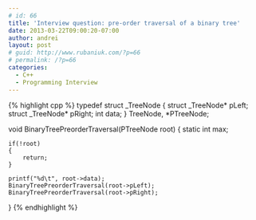 ```yaml
---
# id: 66
title: 'Interview question: pre-order traversal of a binary tree'
date: 2013-03-22T09:00:20-07:00
author: andrei
layout: post
# guid: http://www.rubaniuk.com/?p=66
# permalink: /?p=66
categories:
  - C++
  - Programming Interview
---
```

{% highlight cpp %}
typedef struct _TreeNode
{
	struct _TreeNode* pLeft;
	struct _TreeNode* pRight;
	int data;
} TreeNode, *PTreeNode; 

void BinaryTreePreorderTraversal(PTreeNode root)
{
	static int max;

	if(!root)
	{
		return;
	}

	printf("%d\t", root->data);
	BinaryTreePreorderTraversal(root->pLeft);
	BinaryTreePreorderTraversal(root->pRight);
}
{% endhighlight %}